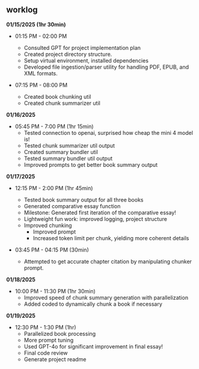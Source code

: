 ## worklog
**01/15/2025 (1hr 30min)**

- 01:15 PM - 02:00 PM
  - Consulted GPT for project implementation plan
  - Created project directory structure.
  - Setup virtual environment, installed dependencies
  - Developed file ingestion/parser utility for handling PDF, EPUB, and XML formats.

- 07:15 PM - 08:00 PM
  - Created book chunking util
  - Created chunk summarizer util

**01/16/2025**

- 05:45 PM - 7:00 PM (1hr 15min)
  - Tested connection to openai, surprised how cheap the mini 4 model is!
  - Tested chunk summarizer util output
  - Created summary bundler util
  - Tested summary bundler util output
  - Improved prompts to get better book summary output

**01/17/2025**

- 12:15 PM - 2:00 PM (1hr 45min)
  - Tested book summary output for all three books
  - Generated comparative essay function
  - Milestone: Generated first iteration of the comparative essay!
  - Lightweight fun work: improved logging, project structure
  - Improved chunking
    - Improved prompt
    - Increased token limit per chunk, yielding more coherent details

- 03:45 PM - 04:15 PM (30min)
  - Attempted to get accurate chapter citation by manipulating chunker prompt.

**01/18/2025**

- 10:00 PM - 11:30 PM (1hr 30min)
  - Improved speed of chunk summary generation with parallelization
  - Added coded to dynamically chunk a book if necessary

**01/19/2025**

- 12:30 PM - 1:30 PM (1hr)
  - Parallelized book processing
  - More prompt tuning
  - Used GPT-4o for significant improvement in final essay!
  - Final code review
  - Generate project readme






